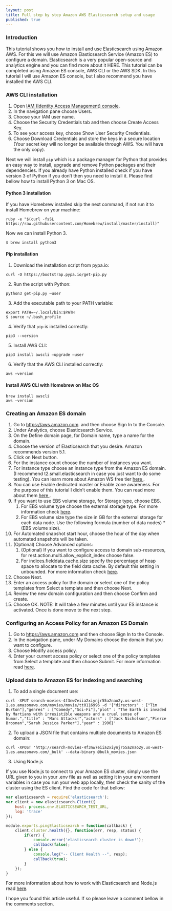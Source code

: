 ```yaml
---
layout: post
title: Full step by step Amazon AWS Elasticsearch setup and usage
published: true
---
```


### Introduction

This tutorial shows you how to install and use Elasticsearch using Amazon AWS. For this we will use Amazon Elasticsearch Service (Amazon ES) to configure a domain. Elasticsearch is a very popular open-source and analytics engine and you can find more about it HERE. 
This tutorial can be completed using Amazon ES console, AWS CLI or the AWS SDK. In this tutorial I will use Amazon ES console, but I also recommend you have installed the AWS CLI.

### AWS CLI installation

1. Open <a href="https://console.aws.amazon.com/iam/home?#/home">IAM (Identity Access Management) console</a>.
2. In the navigation pane choose Users.
3. Choose your IAM user name.
4. Choose the Security Credentials tab and then choose Create Access Key.
5. To see your access key, choose Show User Security Credentials.
6. Choose Download Credentials and store the keys in a secure location (Your secret key will no longer be available through AWS. You will have the only copy).

Next we will install ```pip``` which is a package manager for Python that provides an easy way to install, upgrade and remove Python packages and their dependencies. If you already have Python installed check if you have version 3 of Python if you don’t then you need to install it. Please find bellow how to install Python 3 on Mac OS.

#### Python 3 installation

If you have Homebrew installed skip the next command, if not run it to install Homebrew on your machine:

```
ruby -e "$(curl -fsSL https://raw.githubusercontent.com/Homebrew/install/master/install)"
```

Now we can install Python 3.

```
$ brew install python3
```

#### Pip installation

1. Download the installation script from pypa.io:

```
curl -O https://bootstrap.pypa.io/get-pip.py
```

2. Run the script with Python:

```
python3 get-pip.py —user
```

3. Add the executable path to your PATH variable:

```
export PATH=~/.local/bin:$PATH
$ source ~/.bash_profile
```

4. Verify that ```pip``` is installed correctly:

```
pip3 --version
```

5. Install AWS CLI:

```
pip3 install awscli —upgrade —user
```

6. Verify that the AWS CLI installed correctly:

```
aws —version
```

#### Install AWS CLI with Homebrew on Mac OS

```
brew install awscli
aws —version
```

### Creating an Amazon ES domain

1. Go to https://aws.amazon.com. and then choose Sign In to the Console.
2. Under Analytics, choose Elasticsearch Service.
3. On the Define domain page, for Domain name, type a name for the domain.
4. Choose the version of Elasticsearch that you desire. Amazon recommends version 5.1.
5. Click on Next button.
6. For the instance count choose the number of instances you want.
7. For instance type choose an instance type from the Amazon ES domain. (I recommend t2.small.elasticsearch in case you just want to do some testing). You can learn more about Amazon WS free tier <a href="https://aws.amazon.com/free/" target="_blank"> here </a>.
8. You can use Enable dedicated master or Enable zone awareness. For the purpose of this tutorial I didn’t enable them. You can read more about them <a href="http://docs.aws.amazon.com/elasticsearch-service/latest/developerguide/es-managedomains.html#es-managedomains-zoneawareness and http://docs.aws.amazon.com/elasticsearch-service/latest/developerguide/es-managedomains.html#es-managedomains-dedicatedmasternodes" target="_blank"> here </a>. 
9. If you want to use EBS volume storage, for Storage type, choose EBS.
    1. For EBS volume type choose the external storage type. For more information check <a href="http://docs.aws.amazon.com/AWSEC2/latest/UserGuide/EBSVolumeTypes.html" target="_blank">here</a>.
    2. For EBS volume size type the size in GB for the external storage for each data node. Use the following formula (number of data nodes) * (EBS volume size).
10. For Automated snapshot start hour, choose the hour of the day when automated snapshots will be taken.
11. (Optional) Choose Advanced options: 
    1. (Optional) If you want to configure access to domain sub-resources, for rest.action.multi.allow_explicit_index choose false.
    2. For indices.fielddata.cache.size specify the percentage of heap space to allocate to the field data cache. By default this setting in unbounded. For more information check <a href="https://www.elastic.co/guide/en/elasticsearch/reference/1.5/index-modules-fielddata.html" target="_blank">here</a>. 
12. Choose Next.
13. Enter an access policy for the domain or select one of the policy templates from Select a template and then choose Next.
14. Review the new domain configuration and then choose Confirm and create.
15. Choose OK.
NOTE: It will take a few minutes until your ES instance is activated. Once is done move to the next step.

### Configuring an Access Policy for an Amazon ES Domain

1. Go to https://aws.amazon.com and then choose Sign In to the Console.
2. In the navigation pane, under My Domains choose the domain that you want to configure.
3. Choose Modify access policy.
4. Enter your current access policy or select one of the policy templates from Select a template and then choose Submit. For more information read <a href="http://docs.aws.amazon.com/elasticsearch-service/latest/developerguide/es-createupdatedomains.html#es-createdomain-configure-access-policies" target="_blank">here</a>.

### Upload data to Amazon ES for indexing and searching

1. To add a single document use:

```
curl -XPUT search-movies-4f3nw7eiia2xiynjr55a2nao2y.us-west-1.es.amazonaws.com/movies/movie/tt0116996 -d '{"directors" : ["Tim Burton"],"genres" : ["Comedy","Sci-Fi"],"plot" : "The Earth is invaded by Martians with irresistible weapons and a cruel sense of humor.","title" : "Mars Attacks!","actors" : ["Jack Nicholson","Pierce Brosnan","Sarah Jessica Parker"],"year" : 1996}'
```

2. To upload a JSON file that contains multiple documents to Amazon ES domain:

```
curl -XPOST 'http://search-movies-4f3nw7eiia2xiynjr55a2nao2y.us-west-1.es.amazonaws.com/_bulk' --data-binary @bulk_movies.json
```

3. Using Node.js

If you use Node.js to connect to your Amazon ES cluster, simply use the URL given to you in your .env file as well as setting it in your environment variables in case you run your web app locally, then check the sanity of the cluster using the ES client. Find the code for that bellow:

```javascript
var elasticsearch = require('elasticsearch');
var client = new elasticsearch.Client({
    host: process.env.ELASTICSEARCH_TEST_URL,
    log: 'trace'
});

module.exports.pingElasticsearch = function(callback) {
    client.cluster.health({}, function(err, resp, status) {  
        if(err) {
            console.error('elasticsearch cluster is down!');
            callback(false);
        } else {
            console.log("-- Client Health --", resp);
            callback(true);
        }
    });
}
```

For more information about how to work with Elasticsearch and Node.js read <a href="http://programminglife.io/searching-with-elasticsearch-and-node.js/" target="_blank">here</a>.

I hope you found this article useful. If so please leave a comment bellow in the comments section.
